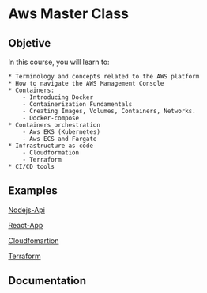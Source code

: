 # Aws Master Class

## Objetive

In this course, you will learn to:

    * Terminology and concepts related to the AWS platform
    * How to navigate the AWS Management Console
    * Containers:
        - Introducing Docker
        - Containerization Fundamentals
        - Creating Images, Volumes, Containers, Networks.
        - Docker-compose
    * Containers orchestration
        - Aws EKS (Kubernetes)
        - Aws ECS and Fargate
    * Infrastructure as code
        - Cloudformation
        - Terraform
    * CI/CD tools 

## Examples

[Nodejs-Api](./api/)

[React-App](./app/)

[Cloudfomartion](./cloudfomartion/)

[Terraform](./terraform/)

## Documentation